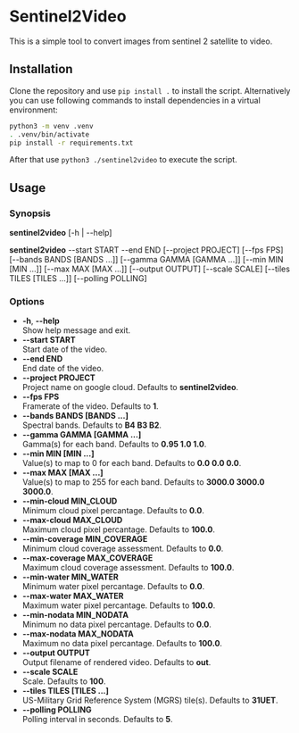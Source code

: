 # Sentinel2Video

This is a simple tool to convert images from sentinel 2 satellite to video.

## Installation

Clone the repository and use `pip install .` to install the script.
Alternatively you can use following commands to install 
dependencies in a virtual environment:

```bash
python3 -m venv .venv
. .venv/bin/activate
pip install -r requirements.txt
```

After that use `python3 ./sentinel2video` to execute the script.

## Usage

### Synopsis

**sentinel2video** [-h | --help]

**sentinel2video** --start START
                   --end END
                   [--project PROJECT]
                   [--fps FPS]
                   [--bands BANDS [BANDS ...]]
                   [--gamma GAMMA [GAMMA ...]]
                   [--min MIN [MIN ...]]
                   [--max MAX [MAX ...]]
                   [--output OUTPUT]
                   [--scale SCALE]
                   [--tiles TILES [TILES ...]]
                   [--polling POLLING]

### Options

* **-h**, **--help**  
  Show help message and exit.
* **--start START**  
  Start date of the video.
* **--end END**  
  End date of the video.
* **--project PROJECT**  
  Project name on google cloud. Defaults to **sentinel2video**.
* **--fps FPS**  
  Framerate of the video. Defaults to **1**.
* **--bands BANDS [BANDS ...]**  
  Spectral bands. Defaults to **B4 B3 B2**.
* **--gamma GAMMA [GAMMA ...]**  
  Gamma(s) for each band. Defaults to **0.95 1.0 1.0**.
* **--min MIN [MIN ...]**  
  Value(s) to map to 0 for each band. Defaults to **0.0 0.0 0.0**.
* **--max MAX [MAX ...]**  
  Value(s) to map to 255 for each band. Defaults to **3000.0 3000.0 3000.0**.
* **--min-cloud MIN_CLOUD**  
  Minimum cloud pixel percantage. Defaults to **0.0**.
* **--max-cloud MAX_CLOUD**  
  Maximum cloud pixel percantage. Defaults to **100.0**.
* **--min-coverage MIN_COVERAGE**  
  Minimum cloud coverage assessment. Defaults to **0.0**.
* **--max-coverage MAX_COVERAGE**  
  Maximum cloud coverage assessment. Defaults to **100.0**.
* **--min-water MIN_WATER**  
  Minimum water pixel percantage. Defaults to **0.0**.
* **--max-water MAX_WATER**  
  Maximum water pixel percantage. Defaults to **100.0**.
* **--min-nodata MIN_NODATA**  
  Minimum no data pixel percantage. Defaults to **0.0**.
* **--max-nodata MAX_NODATA**  
  Maximum no data pixel percantage. Defaults to **100.0**.
* **--output OUTPUT**  
  Output filename of rendered video. Defaults to **out**.
* **--scale SCALE**  
  Scale. Defaults to **100**.
* **--tiles TILES [TILES ...]**  
  US-Military Grid Reference System (MGRS) tile(s). Defaults to **31UET**.
* **--polling POLLING**  
  Polling interval in seconds. Defaults to **5**.
